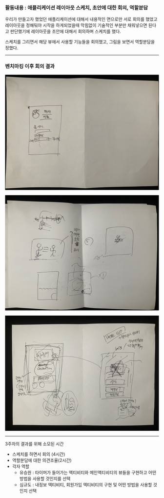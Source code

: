 

### 활동내용 : 애플리케이션 레이아웃 스케치, 초안에 대한 회의, 역할분담

우리가 만들고자 했었던 애플리케이션에 대해서 내용적인 면으로만 서로 회의를 했었고 레이아웃을 정해둬야 시작을 하게되었을때 막힘없이 기술적인 부분만 채워넣으면 된다고 판단했기에 레이아웃을 초안에 대해서 회의하며 스케치를 했다.

스케치를 그리면서 해당 뷰에서 사용할 기능들을 회의했고,  그림을 보면서 역할분담을 정했다.



<hr>

### 벤치마킹 이후 회의 결과

![week3-1](..\images\week3-1.jpg)

![week3-2](..\images\week3-2.jpg)

![week3-3](..\images\week3-3.jpg)



---

3주차의 결과를 위해 소모된 시간

- 스케치를 하면서 회의 (4시간)
- 역할분담에 대한 의견조율(2시간)
- 각자 역할 
  - 유승원 : 타이머가 들어가는 액티비티와  메인액티비티의 뷰들을 구현하고 어떤 방법을 사용할 것인지를 선택
  - 심규도 : 내정보 액티비티, 회원가입 액티비티의 구현 및 어떤 방법을 사용할 것인지 선택



